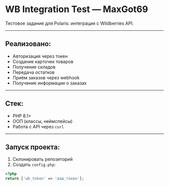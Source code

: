 # WB Integration Test — MaxGot69

Тестовое задание для Polaris: интеграция с Wildberries API.

---

## Реализовано:

- Авторизация через токен
- Создание карточек товаров
- Получение складов
- Передача остатков
- Приём заказов через webhook
- Получение информации о заказах

---

## Стек:

- PHP 8.1+
- ООП (классы, неймспейсы)
- Работа с API через `curl`

---

## Запуск проекта:

1. Склонировать репозиторий
2. Создать `config.php`:



```php
<?php
return ['wb_token' => 'ваш_токен'];

